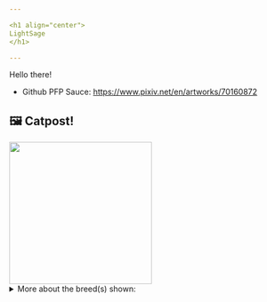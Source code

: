 ```yaml
---

<h1 align="center">
LightSage
</h1>

---
```


Hello there!


- Github PFP Sauce: https://www.pixiv.net/en/artworks/70160872


## 🖼️ Catpost!

<sub>
    <img src="https://cdn2.thecatapi.com/images/GwRBXx7-w.jpg" height="256">
</sub>


<details>
<summary>More about the breed(s) shown:</summary>

Breed: Nebelung

Description: The Nebelung may have a reserved nature, but she loves to play (being especially fond of retrieving) and enjoys jumping or climbing to high places where she can study people and situations at her leisure before making up her mind about whether she wants to get involved.

Links:
<ul>
  <li>CFA None available</li>
  <li>Wikipedia https://en.wikipedia.org/wiki/Nebelung</li>
</ul> 

</details>
